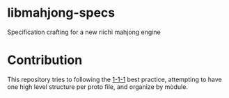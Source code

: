 # libmahjong-specs
Specification crafting for a new riichi mahjong engine

# Contribution

This repository tries to following the [1-1-1](https://protobuf.dev/best-practices/1-1-1/) best practice, attempting to have one high level structure per proto file, and organize by module.